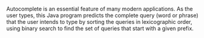 Autocomplete is an essential feature of many modern applications. As the user types, this Java program predicts the complete query (word or phrase) that the user intends to type by sorting the queries in lexicographic order, using binary search to find the set of queries that start with a given prefix.
